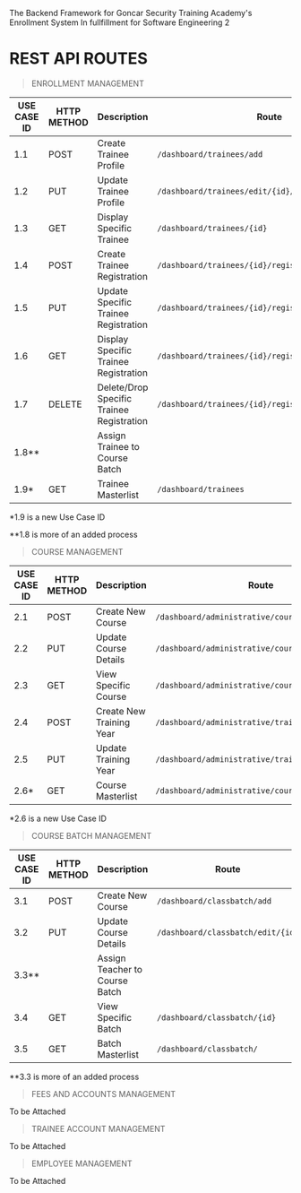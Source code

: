 The Backend Framework for Goncar Security Training Academy's Enrollment System In fullfillment for Software Engineering 2


# **REST API ROUTES**

>ENROLLMENT MANAGEMENT

| USE CASE ID | HTTP METHOD | Description | Route |
| ------------| ----------- | ----------- |----------|
| 1.1 | POST | Create Trainee Profile | ```/dashboard/trainees/add```
| 1.2 | PUT | Update Trainee Profile | ```/dashboard/trainees/edit/{id}/```
| 1.3 | GET | Display Specific Trainee | ```/dashboard/trainees/{id}```
| 1.4 | POST | Create Trainee Registration | ```/dashboard/trainees/{id}/registration/add```
| 1.5 | PUT | Update Specific Trainee Registration | ```/dashboard/trainees/{id}/registration/edit/{id}```
| 1.6 | GET | Display Specific Trainee Registration | ```/dashboard/trainees/{id}/registration/{id}```
| 1.7 | DELETE | Delete/Drop Specific Trainee Registration | ```/dashboard/trainees/{id}/registration/delete/{id}```
| 1.8** |  | Assign Trainee to Course Batch | 
| 1.9* | GET | Trainee Masterlist  |```/dashboard/trainees```


*1.9 is a new Use Case ID

**1.8 is more of an added process


>COURSE MANAGEMENT

| USE CASE ID | HTTP METHOD | Description | Route |
| ------------| ----------- | ----------- |----------|
| 2.1 | POST | Create New Course |```/dashboard/administrative/courses/add```  |
| 2.2 | PUT | Update Course Details |```/dashboard/administrative/courses/edit/{id}``` |
| 2.3 | GET | View Specific Course |```/dashboard/administrative/courses/``` |
| 2.4 | POST | Create New Training Year |```/dashboard/administrative/trainingyr/add```  |
| 2.5 | PUT | Update Training Year |```/dashboard/administrative/trainingyr/edit/{id}```  |
| 2.6* | GET | Course Masterlist |```/dashboard/administrative/courses/```|

*2.6 is a new Use Case ID


>COURSE BATCH MANAGEMENT

| USE CASE ID | HTTP METHOD | Description | Route |
| ------------| ----------- | ----------- |----------|
| 3.1 | POST | Create New Course |```/dashboard/classbatch/add```  |
| 3.2 | PUT | Update Course Details |```/dashboard/classbatch/edit/{id}```|
| 3.3** |  | Assign Teacher to Course Batch | |
| 3.4 | GET | View Specific Batch |```/dashboard/classbatch/{id}```  |
|3.5 | GET | Batch Masterlist |```/dashboard/classbatch/```  |

**3.3 is more of an added process

>FEES AND ACCOUNTS MANAGEMENT

To be Attached

>TRAINEE ACCOUNT MANAGEMENT

To be Attached

>EMPLOYEE MANAGEMENT 

To be Attached